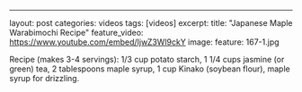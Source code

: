 ---
layout: post
categories: videos
tags: [videos]
excerpt: 
title: "Japanese Maple Warabimochi Recipe"
feature_video: https://www.youtube.com/embed/IjwZ3Wl9ckY
image:
    feature: 167-1.jpg

Recipe (makes 3-4 servings): 1/3 cup potato starch, 1 1/4 cups jasmine (or green) tea, 2 tablespoons maple syrup, 1 cup Kinako (soybean flour), maple syrup for drizzling.
